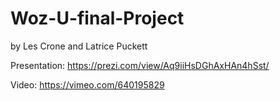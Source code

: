 # Woz-U-final-Project
 by Les Crone and Latrice Puckett
 
 Presentation:
https://prezi.com/view/Aq9iiHsDGhAxHAn4hSst/

Video:
https://vimeo.com/640195829
